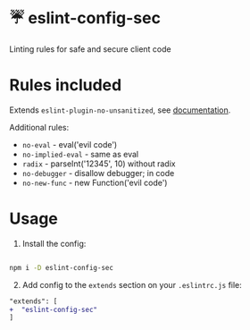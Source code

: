 # :umbrella: eslint-config-sec
Linting rules for safe and secure client code

# Rules included
Extends `eslint-plugin-no-unsanitized`, see [documentation](https://github.com/mozilla/eslint-plugin-no-unsanitized/tree/master/docs/rules).

Additional rules:
* `no-eval` - eval('evil code')
* `no-implied-eval` - same as eval
* `radix` - parseInt('12345', 10) without radix
* `no-debugger` - disallow debugger; in code
* `no-new-func` - new Function('evil code')

# Usage
1. Install the config:

```bash

npm i -D eslint-config-sec
```

2. Add config to the `extends` section on your `.eslintrc.js` file:

```diff
"extends": [
+  "eslint-config-sec"
]
```
